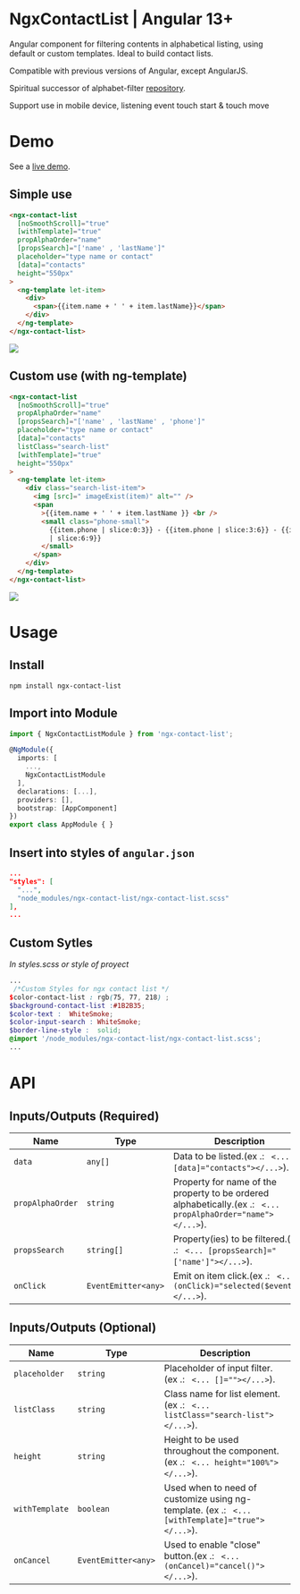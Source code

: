 # NgxContactList | Angular 13+

Angular component for filtering contents in alphabetical listing, using default or custom templates. Ideal to build contact lists.

Compatible with previous versions of Angular, except AngularJS.

Spiritual successor of alphabet-filter [repository](https://github.com/ericferreira1992/alphabet-filter).

Support use in mobile device, listening event touch start & touch move

# Demo

See a [live demo](https://skyzerozx.github.io/ngx-contact-list).

## Simple use

```html
<ngx-contact-list
  [noSmoothScroll]="true"
  [withTemplate]="true"
  propAlphaOrder="name"
  [propsSearch]="['name' , 'lastName']"
  placeholder="type name or contact"
  [data]="contacts"
  height="550px"
>
  <ng-template let-item>
    <div>
      <span>{{item.name + ' ' + item.lastName}}</span>
    </div>
  </ng-template>
</ngx-contact-list>
```

![](simple.png)

## Custom use (with ng-template)

```html
<ngx-contact-list
  [noSmoothScroll]="true"
  propAlphaOrder="name"
  [propsSearch]="['name' , 'lastName' , 'phone']"
  placeholder="type name or contact"
  [data]="contacts"
  listClass="search-list"
  [withTemplate]="true"
  height="550px"
>
  <ng-template let-item>
    <div class="search-list-item">
      <img [src]=" imageExist(item)" alt="" />
      <span
        >{{item.name + ' ' + item.lastName }} <br />
        <small class="phone-small">
          {{item.phone | slice:0:3}} - {{item.phone | slice:3:6}} - {{item.phone
          | slice:6:9}}
        </small>
      </span>
    </div>
  </ng-template>
</ngx-contact-list>
```

![](with-template.png)

# Usage

## Install

`npm install ngx-contact-list`

## Import into Module

```typescript
import { NgxContactListModule } from 'ngx-contact-list';

@NgModule({
  imports: [
    ...,
    NgxContactListModule
  ],
  declarations: [...],
  providers: [],
  bootstrap: [AppComponent]
})
export class AppModule { }
```

## Insert into styles of `angular.json`

```json
...
"styles": [
  "...",
  "node_modules/ngx-contact-list/ngx-contact-list.scss"
],
...
```

## Custom Sytles

_In styles.scss or style of proyect_

```scss
...
 /*Custom Styles for ngx contact list */
$color-contact-list : rgb(75, 77, 218) ;
$background-contact-list :#1B2B35;
$color-text :  WhiteSmoke;
$color-input-search : WhiteSmoke;
$border-line-style :  solid;
@import '/node_modules/ngx-contact-list/ngx-contact-list.scss';
...
```

# API

## Inputs/Outputs (Required)

| Name             | Type                | Description                                                                                                  |
| ---------------- | ------------------- | ------------------------------------------------------------------------------------------------------------ |
| `data`           | `any[]`             | Data to be listed.(ex .: ` <... [data]="contacts"></...>`).                                                  |
| `propAlphaOrder` | `string`            | Property for name of the property to be ordered alphabetically.(ex .: ` <... propAlphaOrder="name"></...>`). |
| `propsSearch`    | `string[]`          | Property(ies) to be filtered.(ex .: ` <... [propsSearch]="['name']"></...>`).                                |
| `onClick`        | `EventEmitter<any>` | Emit on item click.(ex .: ` <... (onClick)="selected($event)"></...>`).                                      |

## Inputs/Outputs (Optional)

| Name           | Type                | Description                                                                                     |
| -------------- | ------------------- | ----------------------------------------------------------------------------------------------- |
| `placeholder`  | `string`            | Placeholder of input filter. (ex .: ` <... []=""></...>`).                                      |
| `listClass`    | `string`            | Class name for list element. (ex .: ` <... listClass="search-list"></...>`).                    |
| `height`       | `string`            | Height to be used throughout the component. (ex .: ` <... height="100%"></...>`).               |
| `withTemplate` | `boolean`           | Used when to need of customize using ng-template. (ex .: ` <... [withTemplate]="true"></...>`). |
| `onCancel`     | `EventEmitter<any>` | Used to enable "close" button.(ex .: ` <... (onCancel)="cancel()"></...>`).                     |
